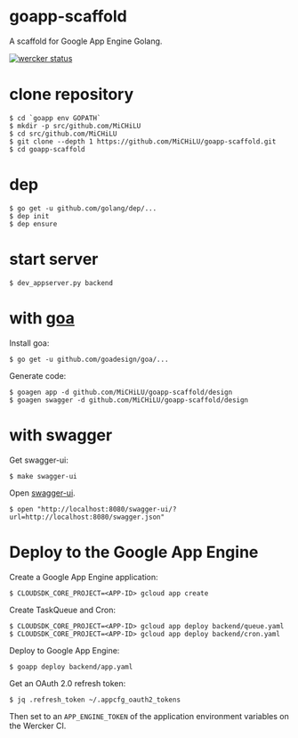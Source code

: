 # goapp-scaffold
A scaffold for Google App Engine Golang.

[![wercker status](https://app.wercker.com/status/01a88b7c9b69392341715dc7b9a234ba/m/master "wercker status")](https://app.wercker.com/project/byKey/01a88b7c9b69392341715dc7b9a234ba)

# clone repository

    $ cd `goapp env GOPATH`
    $ mkdir -p src/github.com/MiCHiLU
    $ cd src/github.com/MiCHiLU
    $ git clone --depth 1 https://github.com/MiCHiLU/goapp-scaffold.git
    $ cd goapp-scaffold

# dep

    $ go get -u github.com/golang/dep/...
    $ dep init
    $ dep ensure

# start server

    $ dev_appserver.py backend

# with [goa](https://github.com/goadesign/goa)

Install goa:

    $ go get -u github.com/goadesign/goa/...

Generate code:

    $ goagen app -d github.com/MiCHiLU/goapp-scaffold/design
    $ goagen swagger -d github.com/MiCHiLU/goapp-scaffold/design

# with swagger

Get swagger-ui:

    $ make swagger-ui

Open [swagger-ui](http://localhost:8080/swagger-ui/?url=http://localhost:8080/swagger.json).

    $ open "http://localhost:8080/swagger-ui/?url=http://localhost:8080/swagger.json"

# Deploy to the Google App Engine

Create a Google App Engine application:

    $ CLOUDSDK_CORE_PROJECT=<APP-ID> gcloud app create

Create TaskQueue and Cron:

    $ CLOUDSDK_CORE_PROJECT=<APP-ID> gcloud app deploy backend/queue.yaml
    $ CLOUDSDK_CORE_PROJECT=<APP-ID> gcloud app deploy backend/cron.yaml

Deploy to Google App Engine:

    $ goapp deploy backend/app.yaml

Get an OAuth 2.0 refresh token:

    $ jq .refresh_token ~/.appcfg_oauth2_tokens

Then set to an `APP_ENGINE_TOKEN` of the application environment variables on the Wercker CI.
